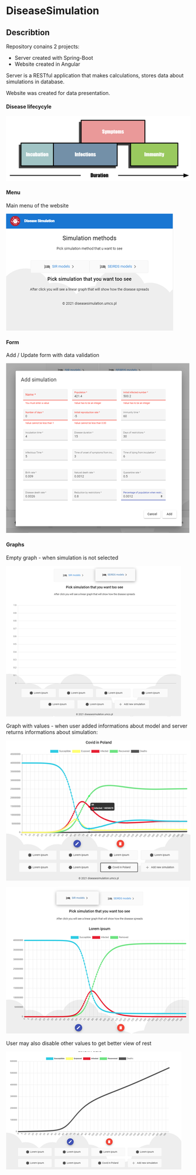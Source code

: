 # DiseaseSimulation

## Describtion

Repository conains 2 projects:

- Server created with Spring-Boot
- Website created in Angular

Server is a RESTful application that makes calculations, stores data about simulations in database.

Website was created for data presentation.

#### Disease lifecycyle

![Infection diagram](/doc/infectiondiagram.png)

#### Menu

Main menu of the website

![Menu](/doc/menu.png)

#### Form

Add / Update form with data validation

![Form](/doc/error-validation.png)

#### Graphs

Empty graph - when simulation is not selected

![Empty graph](/doc/empty-graph.png)

Graph with values - when user added informations about model and server returns informations about simulation:
 
 ![Graph with values](/doc/filled-graph.png)
 
 ![second with values](/doc/another-filled.png)
 
User may also disable other values to get better view of rest

![Graph removed values.png](/doc/graph-removed-values.png)
